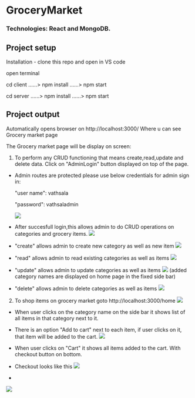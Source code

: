 # GroceryMarket
### Technologies: React and MongoDB.
## Project setup
Installation - clone this repo and open in VS code 

open terminal

cd client ......> npm install ......> npm start 

cd server ......> npm install ......> npm start 

## Project output
Automatically opens browser on http://localhost:3000/ Where u can see Grocery market page

The Grocery market page will be display on screen: 

1. To perform any CRUD functioning that means create,read,update and delete data.
Click on "AdminLogin" button displayed on top of the page. 

 * Admin routes are protected
   please use below credentials for admin sign in:
   
   "user name": vathsala

   "password": vathsaladmin

   ![](client/WebPageImages/signinAdmin.png)

 * After succesfull login,this allows admin to do CRUD operations on categories and grocery items.
  ![](client/WebPageImages/crudpage.png)

 *  "create" allows admin to create new category as well as new item
 ![](client/WebPageImages/createData.png)

 *  "read" allows admin to read existing categories as well as items
 ![](client/WebPageImages/ReadData.png)

 *  "update" allows admin to update categories as well as items
 ![](client/WebPageImages/updateData.png)
 (added category names are displayed on home page in the fixed side bar)
 
 *  "delete" allows admin to delete categories as well as items 
 ![](client/WebPageImages/deleteData.png)

2. To shop items on grocery market 
  goto http://localhost:3000/home
 ![](client/WebPageImages/homeScreen.png)

 * When user clicks on the category name on the side bar it shows list of all items in that category next to it.

 * There is an option "Add to cart" next to each item, if user clicks on it, that item will be added to the cart.
   ![](client/WebPageImages/addToCart.png)

 * When user clicks on "Cart" it shows all items added to the cart. With checkout button on bottom.

 *  Checkout looks like this
![](client/WebPageImages/checkoutForm.png)

* 
![](client/WebPageImages/checkOut.png)


